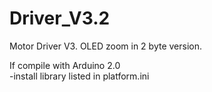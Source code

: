 # Driver_V3.2
Motor Driver V3. OLED zoom in 2 byte version.

If compile with Arduino 2.0  
-install library listed in platform.ini
